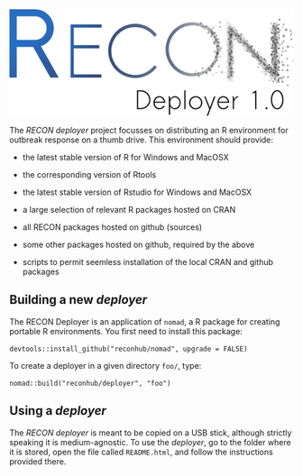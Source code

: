 
<img src="inst/img/logo_deployer.png">

<br>


The *RECON deployer* project focusses on distributing an R environment for outbreak response on a thumb drive. This environment should provide:

* the latest stable version of R for Windows and MacOSX

* the corresponding version of Rtools

* the latest stable version of Rstudio for Windows and MacOSX

* a large selection of relevant R packages hosted on CRAN

* all RECON packages hosted on github (sources)

* some other packages hosted on github, required by the above

* scripts to permit seemless installation of the local CRAN and github packages 



## Building a new *deployer*

The RECON Deployer is an application of `nomad`, a R package for creating
portable R environments. You first need to install this package:

```
devtools::install_github("reconhub/nomad", upgrade = FALSE)
```

To create a deployer in a given directory `foo/`, type:

```
nomad::build("reconhub/deployer", "foo")
```



## Using a *deployer*

The *RECON deployer* is meant to be copied on a USB stick, although strictly
speaking it is medium-agnostic. To use the *deployer*, go to the folder where it
is stored, open the file called `README.html`, and follow the instructions
provided there.


